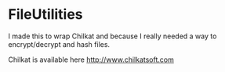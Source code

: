 # FileUtilities
I made this to wrap Chilkat and because I really needed a way to encrypt/decrypt and hash files.

Chilkat is available here
http://www.chilkatsoft.com
